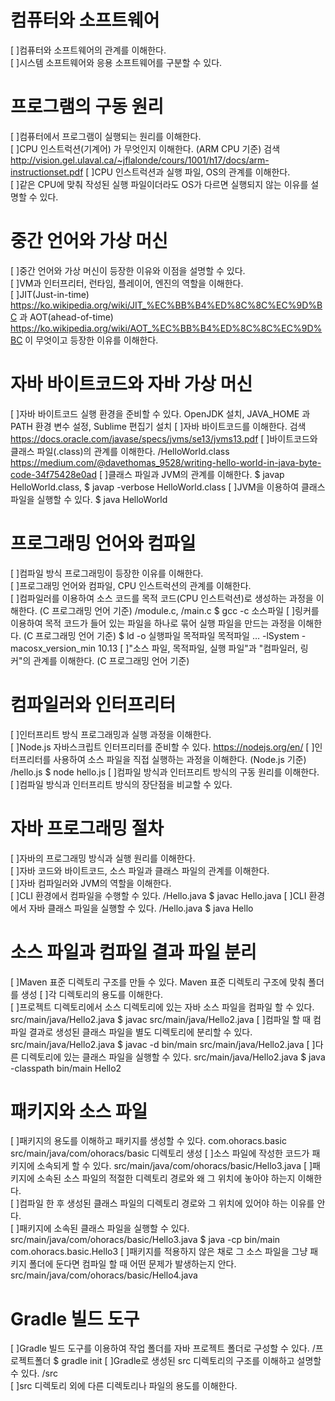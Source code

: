 # 컴퓨터와 소프트웨어		
[ ]컴퓨터와 소프트웨어의 관계를 이해한다.		
[ ]시스템 소프트웨어와 응용 소프트웨어를 구분할 수 있다.		

# 프로그램의 구동 원리		
[ ]컴퓨터에서 프로그램이 실행되는 원리를 이해한다.		
[ ]CPU 인스트럭션(기계어) 가 무엇인지 이해한다. (ARM CPU 기준)	검색	http://vision.gel.ulaval.ca/~jflalonde/cours/1001/h17/docs/arm-instructionset.pdf
[ ]CPU 인스트럭션과 실행 파일, OS의 관계를 이해한다.		
[ ]같은 CPU에 맞춰 작성된 실행 파일이더라도 OS가 다르면 실행되지 않는 이유를 설명할 수 있다.		

# 중간 언어와 가상 머신		
[ ]중간 언어와 가상 머신이 등장한 이유와 이점을 설명할 수 있다.		
[ ]VM과 인터프리터, 런타임, 플레이어, 엔진의 역할을 이해한다.		
[ ]JIT(Just-in-time) https://ko.wikipedia.org/wiki/JIT_%EC%BB%B4%ED%8C%8C%EC%9D%BC 과 AOT(ahead-of-time) https://ko.wikipedia.org/wiki/AOT_%EC%BB%B4%ED%8C%8C%EC%9D%BC 이 무엇이고 등장한 이유를 이해한다.		

# 자바 바이트코드와 자바 가상 머신		
[ ]자바 바이트코드 실행 환경을 준비할 수 있다.		OpenJDK 설치, JAVA_HOME 과 PATH 환경 변수 설정, Sublime 편집기 설치
[ ]자바 바이트코드를 이해한다.	검색	https://docs.oracle.com/javase/specs/jvms/se13/jvms13.pdf
[ ]바이트코드와 클래스 파일(.class)의 관계를 이해한다.	/HelloWorld.class	https://medium.com/@davethomas_9528/writing-hello-world-in-java-byte-code-34f75428e0ad
[ ]클래스 파일과 JVM의 관계를 이해한다.		$ javap HelloWorld.class, $ javap -verbose HelloWorld.class
[ ]JVM을 이용하여 클래스 파일을 실행할 수 있다.		$ java HelloWorld

# 프로그래밍 언어와 컴파일		
[ ]컴파일 방식 프로그래밍이 등장한 이유를 이해한다.		
[ ]프로그래밍 언어와 컴파일, CPU 인스트럭션의 관계를 이해한다.		
[ ]컴파일러를 이용하여 소스 코드를 목적 코드(CPU 인스트럭션)로 생성하는 과정을 이해한다. (C 프로그래밍 언어 기준)	/module.c, /main.c	$ gcc -c 소스파일
[ ]링커를 이용하여 목적 코드가 들어 있는 파일을 하나로 묶어 실행 파일을 만드는 과정을 이해한다. (C 프로그래밍 언어 기준)		$ ld -o 실행파일 목적파일 목적파일 … -lSystem -macosx_version_min 10.13
[ ]"소스 파일, 목적파일, 실행 파일"과 "컴파일러, 링커"의 관계를 이해한다. (C 프로그래밍 언어 기준)		

# 컴파일러와 인터프리터		
[ ]인터프리트 방식 프로그래밍과 실행 과정을 이해한다.		
[ ]Node.js 자바스크립트 인터프리터를 준비할 수 있다.		https://nodejs.org/en/
[ ]인터프리터를 사용하여 소스 파일을 직접 실행하는 과정을 이해한다. (Node.js 기준)	/hello.js	$ node hello.js
[ ]컴파일 방식과 인터프리트 방식의 구동 원리를 이해한다.		
[ ]컴파일 방식과 인터프리트 방식의 장단점을 비교할 수 있다.		

# 자바 프로그래밍 절차		
[ ]자바의 프로그래밍 방식과 실행 원리를 이해한다.		
[ ]자바 코드와 바이트코드, 소스 파일과 클래스 파일의 관계를 이해한다.		
[ ]자바 컴파일러와 JVM의 역할을 이해한다.		
[ ]CLI 환경에서 컴파일을 수행할 수 있다.	/Hello.java	$ javac Hello.java
[ ]CLI 환경에서 자바 클래스 파일을 실행할 수 있다.	/Hello.java	$ java  Hello

# 소스 파일과 컴파일 결과 파일 분리 		
[ ]Maven 표준 디렉토리 구조를 만들 수 있다.		Maven 표준 디렉토리 구조에 맞춰 폴더를 생성
[ ]각 디렉토리의 용도를 이해한다.		
[ ]프로젝트 디렉토리에서 소스 디렉토리에 있는 자바 소스 파일을 컴파일 할 수 있다.	src/main/java/Hello2.java	$ javac src/main/java/Hello2.java
[ ]컴파일 할 때 컴파일 결과로 생성된 클래스 파일을 별도 디렉토리에 분리할 수 있다.	src/main/java/Hello2.java	$ javac -d bin/main src/main/java/Hello2.java
[ ]다른 디렉토리에 있는 클래스 파일을 실행할 수 있다.	src/main/java/Hello2.java	$ java -classpath bin/main Hello2

# 패키지와 소스 파일		
[ ]패키지의 용도를 이해하고 패키지를 생성할 수 있다.	com.ohoracs.basic	src/main/java/com/ohoracs/basic 디렉토리 생성
[ ]소스 파일에 작성한 코드가 패키지에 소속되게 할 수 있다.	src/main/java/com/ohoracs/basic/Hello3.java	
[ ]패키지에 소속된 소스 파일의 적절한 디렉토리 경로와 왜 그 위치에 놓아야 하는지 이해한다.		
[ ]컴파일 한 후 생성된 클래스 파일의 디렉토리 경로와 그 위치에 있어야 하는 이유를 안다.		
[ ]패키지에 소속된 클래스 파일을 실행할 수 있다.	src/main/java/com/ohoracs/basic/Hello3.java	$ java -cp bin/main com.ohoracs.basic.Hello3
[ ]패키지를 적용하지 않은 채로 그 소스 파일을 그냥 패키지 폴더에 둔다면 컴파일 할 때 어떤 문제가 발생하는지 안다.	src/main/java/com/ohoracs/basic/Hello4.java	

# Gradle 빌드 도구		
[ ]Gradle 빌드 도구를 이용하여 작업 폴더를 자바 프로젝트 폴더로 구성할 수 있다.	/프로젝트폴더	$ gradle init
[ ]Gradle로 생성된 src 디렉토리의 구조를 이해하고 설명할 수 있다.	/src	
[ ]src 디렉토리 외에 다른 디렉토리나 파일의 용도를 이해한다.		
